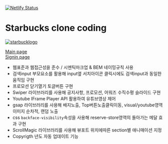 [![Netlify Status](https://api.netlify.com/api/v1/badges/5a49e4a5-946b-4afa-9147-870f82438143/deploy-status)](https://app.netlify.com/sites/mellifluous-liger-a32369/deploys)  
# Starbucks clone coding
[![starbucklogo](https://mellifluous-liger-a32369.netlify.app/images/starbucks_logo.png)](https://mellifluous-liger-a32369.netlify.app/)  

<a href="https://mellifluous-liger-a32369.netlify.app/" target="_blank">Main page</a>  
<a href="https://mellifluous-liger-a32369.netlify.app/signin/" target="_blank">Signin page</a>  

- 웹표준과 웹접근성을 준수 / 시멘틱마크업 & BEM 네이밍규칙 사용
- 검색input 부모요소를 활용해 input옆 서치아이콘 클릭시에도 검색input과 동일한 움직임 구현
- 프로모션 닫기열기 토글버튼 구현
- Swiper 라이브러리를 사용해 공지사항, 프로모션, 어워즈 수직수평 슬라이드 구현 
- Youtube IFrame Player API 활용하여 유튜브영상 제어
- gsap 라이브러리를 사용해 배지노출, Top버튼노출클릭이동, visual/youtube영역 이미지 순차적, 랜덤 노출
- css `backface-visibility`속성을 사용해 reserve-store영역의 돌아가는 메달 효과 구현
- ScrollMagic 라이브러리를 사용해 뷰포트 위치에따른 section별 애니매이션 지정
- Copyrigth 년도 자동 업데이트 기능